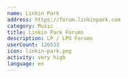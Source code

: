 ```yaml
---
name: Linkin Park
address: https://forum.linkinpark.com
category: Music
title: Linkin Park Forums
description: LP / LPU Forums
userCount: 126533
icon: linkin-park.png
activity: very high
language: en
---
```

